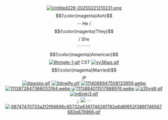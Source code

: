 
‎ <p align="center">
[![Untitled226-20250221210231.png](https://i.postimg.cc/G3vbtL75/Untitled226-20250221210231.png)](https://postimg.cc/c61p5SNR)
$${\color{magenta}Ash}$$ -- He / $${\color{magenta}They}$$ / She </br>
𓎟𓎟𓎟 </br>
$${\color{magenta}American}$$ [![6hmgle-1.gif](https://i.postimg.cc/Gpmmv6tY/6hmgle-1.gif)](https://postimg.cc/K1Cb2qnv) CST [![vy36wz.gif](https://i.postimg.cc/76N9jGDj/vy36wz.gif)](https://postimg.cc/9Rry7fDB)  $${\color{magenta}Married}$$ /P </br>
[![dgwzeo.gif](https://i.postimg.cc/HLWbVpMC/dgwzeo.gif)](https://postimg.cc/4YMY0Rw8) [![3dnw9y.gif](https://i.postimg.cc/xTTQxhL1/3dnw9y.gif)](https://postimg.cc/5jGDjPPh) [![1114068947508133959.webp](https://i.postimg.cc/zBLf2f65/1114068947508133959.webp)](https://postimg.cc/JDLmGRRd) [![1113872847388033164.webp](https://i.postimg.cc/X75VymSH/1113872847388033164.webp)](https://postimg.cc/QHXL26M1) [![1113884011517988976.webp](https://i.postimg.cc/jdMG2hCg/1113884011517988976.webp)](https://postimg.cc/D8bCYLrL) [![z35yg8.gif](https://i.postimg.cc/ZnhQj2tT/z35yg8.gif)](https://postimg.cc/0McZyty3) [![m6mkj3.gif](https://i.postimg.cc/6QNgYp7G/m6mkj3.gif)](https://postimg.cc/pmqsdxJ2) </br>
;; ![](https://komarev.com/ghpvc/?username=swagsquid&color=ff69b4&style=plastic)  𓎟  [![68747470733a2f2f66696c65732e636174626f782e6d6f652f386f746567682e676966.gif](https://i.postimg.cc/c4KLCbTC/68747470733a2f2f66696c65732e636174626f782e6d6f652f386f746567682e676966.gif)](https://postimg.cc/gnWWB4Cb)
